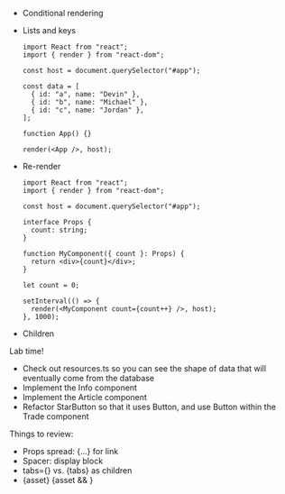 - Conditional rendering
- Lists and keys

  ```tsx
  import React from "react";
  import { render } from "react-dom";

  const host = document.querySelector("#app");

  const data = [
    { id: "a", name: "Devin" },
    { id: "b", name: "Michael" },
    { id: "c", name: "Jordan" },
  ];

  function App() {}

  render(<App />, host);
  ```

- Re-render

  ```tsx
  import React from "react";
  import { render } from "react-dom";

  const host = document.querySelector("#app");

  interface Props {
    count: string;
  }

  function MyComponent({ count }: Props) {
    return <div>{count}</div>;
  }

  let count = 0;

  setInterval(() => {
    render(<MyComponent count={count++} />, host);
  }, 1000);
  ```

- Children

Lab time!

- Check out resources.ts so you can see the shape of data that will eventually come from the database
- Implement the Info component
- Implement the Article component
- Refactor StarButton so that it uses Button, and use Button within the Trade component

Things to review:

- Props spread: {...} for link
- Spacer: display block
- tabs={} vs. {tabs} as children
- {asset} {asset && <spacer>}
